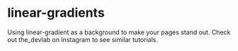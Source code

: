 # linear-gradients
Using linear-gradient as a background to make your pages stand out.
Check out the_devlab on Instagram to see similar tutorials.
